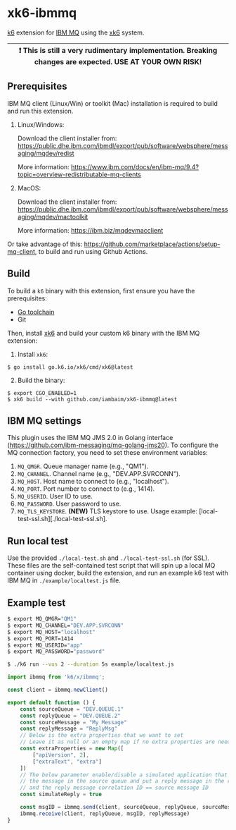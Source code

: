 # xk6-ibmmq

[k6](https://go.k6.io/k6) extension for [IBM MQ](https://www.ibm.com/products/mq) using the [xk6](https://github.com/grafana/xk6)
system.

| :exclamation: This is still a very rudimentary implementation. Breaking changes are expected. USE AT YOUR OWN RISK! |
|------|

## Prerequisites

IBM MQ client (Linux/Win) or toolkit (Mac) installation is required to build and run this extension. 

1. Linux/Windows:

   Download the client installer from: https://public.dhe.ibm.com/ibmdl/export/pub/software/websphere/messaging/mqdev/redist

   More information: https://www.ibm.com/docs/en/ibm-mq/9.4?topic=overview-redistributable-mq-clients

2. MacOS:

   Download the client installer from: https://public.dhe.ibm.com/ibmdl/export/pub/software/websphere/messaging/mqdev/mactoolkit

   More information: https://ibm.biz/mqdevmacclient

Or take advantage of this: https://github.com/marketplace/actions/setup-mq-client, to build and run using Github Actions.

## Build

To build a `k6` binary with this extension, first ensure you have the prerequisites:

- [Go toolchain](https://go101.org/article/go-toolchain.html)
- Git

Then, install [xk6](https://github.com/grafana/xk6) and build your custom k6 binary with the IBM MQ extension:

1. Install `xk6`:

  ```shell
  $ go install go.k6.io/xk6/cmd/xk6@latest
  ```

2. Build the binary:

  ```shell
  $ export CGO_ENABLED=1
  $ xk6 build --with github.com/iambaim/xk6-ibmmq@latest
  ```

## IBM MQ settings

This plugin uses the IBM MQ JMS 2.0 in Golang interface (https://github.com/ibm-messaging/mq-golang-jms20).
To configure the MQ connection factory, you need to set these environment variables:

1. `MQ_QMGR`. Queue manager name (e.g., "QM1").
2. `MQ_CHANNEL`. Channel name (e.g., "DEV.APP.SVRCONN").
3. `MQ_HOST`. Host name to connect to (e.g., "localhost").
4. `MQ_PORT`. Port number to connect to (e.g., 1414).
5. `MQ_USERID`. User ID to use.
6. `MQ_PASSWORD`. User password to use.
7. `MQ_TLS_KEYSTORE`. **(NEW)** TLS keystore to use. Usage example: [local-test-ssl.sh][./local-test-ssl.sh].

## Run local test

Use the provided `./local-test.sh` and `./local-test-ssl.sh` (for SSL). 
These files are the self-contained test script that will spin up a local MQ
container using docker, build the extension, and run an example k6 test with
IBM MQ in `./example/localtest.js` file.

## Example test

```bash
$ export MQ_QMGR="QM1"
$ export MQ_CHANNEL="DEV.APP.SVRCONN"
$ export MQ_HOST="localhost"
$ export MQ_PORT=1414
$ export MQ_USERID="app"
$ export MQ_PASSWORD="password"

$ ./k6 run --vus 2 --duration 5s example/localtest.js
```

```javascript
import ibmmq from 'k6/x/ibmmq';

const client = ibmmq.newClient()

export default function () {
    const sourceQueue = "DEV.QUEUE.1"
    const replyQueue = "DEV.QUEUE.2"
    const sourceMessage = "My Message"
    const replyMessage = "ReplyMsg"
    // Below is the extra properties that we want to set
    // Leave it as null or an empty map if no extra properties are needed
    const extraProperties = new Map([
        ["apiVersion", 2],
        ["extraText", "extra"]
    ])
    // The below parameter enable/disable a simulated application that will consume
    // the message in the source queue and put a reply message in the reply queue
    // and the reply message correlation ID == source message ID
    const simulateReply = true

    const msgID = ibmmq.send(client, sourceQueue, replyQueue, sourceMessage, simulateReply)
    ibmmq.receive(client, replyQueue, msgID, replyMessage)
}
```